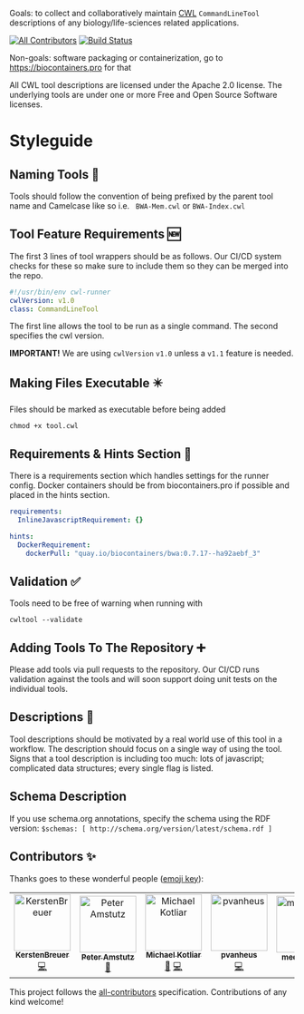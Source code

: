 Goals: to collect and collaboratively maintain [CWL](https://www.commonwl.org) `CommandLineTool` descriptions of any biology/life-sciences related applications.

[![All Contributors](https://img.shields.io/badge/all_contributors-3-orange.svg?style=flat-square)](#contributors-)
[![Build Status](https://travis-ci.com/common-workflow-library/bio-cwl-tools.svg?branch=release)](https://travis-ci.com/common-workflow-library/bio-cwl-tools)

Non-goals: software packaging or containerization, go to https://biocontainers.pro for that

All CWL tool descriptions are licensed under the Apache 2.0 license.
The underlying tools are under one or more Free and Open Source Software licenses.


# Styleguide

## Naming Tools 📛

Tools should follow the convention of being prefixed by the parent tool name and Camelcase like so i.e.
`
BWA-Mem.cwl`
or `
BWA-Index.cwl
`

## Tool Feature Requirements 🆕

The first 3 lines of tool wrappers should be as follows. Our CI/CD system checks for these so make sure to include them so they can be merged into the repo.

```yaml
#!/usr/bin/env cwl-runner
cwlVersion: v1.0
class: CommandLineTool
```
The first line allows the tool to be run as a single command.
The second specifies the cwl version.
<br/>

**IMPORTANT!** 
We are using `cwlVersion` `v1.0` unless a `v1.1` feature is needed.


## Making Files Executable ✴️

Files should be marked as executable before being added 

`
chmod +x tool.cwl
`

## Requirements & Hints Section 🧾

There is a requirements section which handles settings for the runner config. Docker containers should be from biocontainers.pro if possible and placed in the hints section.

```yaml
requirements:
  InlineJavascriptRequirement: {}
```

```yaml
hints:
  DockerRequirement:
    dockerPull: "quay.io/biocontainers/bwa:0.7.17--ha92aebf_3"
```

## Validation ✅

Tools need to be free of warning when running with

`
cwltool --validate
`

## Adding Tools To The Repository ➕

Please add tools via pull requests to the repository. Our CI/CD runs validation against the tools and will soon support doing unit tests on the individual tools.

## Descriptions 📃

Tool descriptions should be motivated by a real world use of this tool in a workflow.
The description should focus on a single way of using the tool.
Signs that a tool description is including too much: lots of javascript; complicated data structures; every single flag is listed.

## Schema Description

If you use schema.org annotations, specify the schema using the RDF version: `$schemas: [ http://schema.org/version/latest/schema.rdf ]`


## Contributors ✨

Thanks goes to these wonderful people ([emoji key](https://allcontributors.org/docs/en/emoji-key)):

<!-- ALL-CONTRIBUTORS-LIST:START - Do not remove or modify this section -->
<!-- prettier-ignore -->
<table>
  <tr>
    <td align="center"><a href="https://github.com/KerstenBreuer"><img src="https://avatars3.githubusercontent.com/u/28008309?v=4" width="100px;" alt="KerstenBreuer"/><br /><sub><b>KerstenBreuer</b></sub></a><br /><a href="https://github.com/common-workflow-library/bio-cwl-tools/commits?author=KerstenBreuer" title="Code">💻</a></td>
    <td align="center"><a href="https://github.com/tetron"><img src="https://avatars3.githubusercontent.com/u/1316612?v=4" width="100px;" alt="Peter Amstutz"/><br /><sub><b>Peter Amstutz</b></sub></a><br /><a href="#ideas-tetron" title="Ideas, Planning, & Feedback">🤔</a></td>
    <td align="center"><a href="https://github.com/michael-kotliar"><img src="https://avatars1.githubusercontent.com/u/19493721?v=4" width="100px;" alt="Michael Kotliar"/><br /><sub><b>Michael Kotliar</b></sub></a><br /><a href="#ideas-michael-kotliar" title="Ideas, Planning, & Feedback">🤔</a> <a href="https://github.com/common-workflow-library/bio-cwl-tools/commits?author=michael-kotliar" title="Code">💻</a></td>
    <td align="center"><a href="https://github.com/pvanheus"><img src="https://avatars0.githubusercontent.com/u/4154788?v=4" width="100px;" alt="pvanheus"/><br /><sub><b>pvanheus</b></sub></a><br /><a href="https://github.com/common-workflow-library/bio-cwl-tools/commits?author=pvanheus" title="Code">💻</a></td>
    <td align="center"><a href="https://github.com/medcelerate"><img src="https://avatars3.githubusercontent.com/u/32549017?v=4" width="100px;" alt="medcelerate"/><br /><sub><b>medcelerate</b></sub></a><br /><a href="#ideas-medcelerate" title="Ideas, Planning, & Feedback">🤔</a></td>
  </tr>
</table>

<!-- ALL-CONTRIBUTORS-LIST:END -->

This project follows the [all-contributors](https://github.com/all-contributors/all-contributors) specification. Contributions of any kind welcome!
